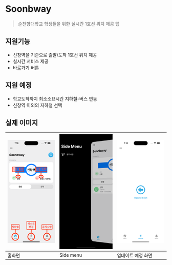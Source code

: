 # Soonbway
> 순천향대학교 학생들을 위한 실시간 1호선 위치 제공 앱

## 지원기능
- 신창역을 기준으로 출발/도착 1호선 위치 제공
- 실시간 서비스 제공
- 바로가기 버튼

## 지원 예정
- 학교도착까지 최소소요시간 지하철-버스 연동
- 신창역 이외의 지하철 선택

## 실제 이미지
 
| ![](/images/home.png) | ![](images/sidemenu.png) | ![](images/update.png) |
|------------------------|------------------------|------------------------|
| 홈화면                | Side menu                 | 업데이트 예정 화면                 |